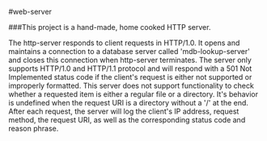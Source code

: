 
#web-server

###This project is a hand-made, home cooked HTTP server.


 The http-server responds to client requests in HTTP/1.0. It opens and
 maintains a connection to a database server called 'mdb-lookup-server' and closes
 this connection when http-server terminates. The server only supports
 HTTP/1.0 and HTTP/1.1 protocol and will respond with a 501 Not Implemented status
 code if the client's request is either not supported or improperly
 formatted. This server does not support functionality to check whether a
 requested item is either a regular file or a directory. It's behavior is
 undefined when the request URI is a directory without a '/' at the end.
 After each request, the server will log the client's IP address, request method, the request
 URI, as well as the corresponding status code and reason phrase.
